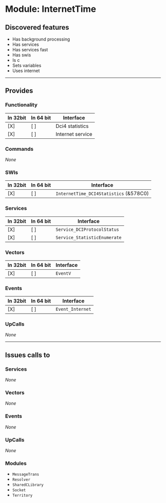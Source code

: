 # Module: InternetTime

## Discovered features


* Has background processing
* Has services
* Has services fast
* Has swis
* Is c
* Sets variables
* Uses internet

---

## Provides

### Functionality

| In 32bit | In 64 bit | Interface |
|----------|-----------|-----------|
| [X]      | [ ]       | Dci4 statistics |
| [X]      | [ ]       | Internet service |

### Commands


*None*


### SWIs


| In 32bit | In 64 bit | Interface |
|----------|-----------|-----------|
| [X]      | [ ]       | `InternetTime_DCI4Statistics` (&578C0) |


### Services


| In 32bit | In 64 bit | Interface |
|----------|-----------|-----------|
| [X]      | [ ]       | `Service_DCIProtocolStatus` |
| [X]      | [ ]       | `Service_StatisticEnumerate` |


### Vectors


| In 32bit | In 64 bit | Interface |
|----------|-----------|-----------|
| [X]      | [ ]       | `EventV` |


### Events


| In 32bit | In 64 bit | Interface |
|----------|-----------|-----------|
| [X]      | [ ]       | `Event_Internet` |


### UpCalls


*None*


---

## Issues calls to

### Services


*None*


### Vectors


*None*


### Events


*None*


### UpCalls


*None*


### Modules


* `MessageTrans`
* `Resolver`
* `SharedCLibrary`
* `Socket`
* `Territory`


